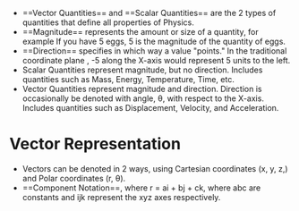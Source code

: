 - ==Vector Quantities== and ==Scalar Quantities== are the 2 types of quantities that define all properties of Physics.
- ==Magnitude== represents the amount or size of a quantity, for example
  If you have 5 eggs, 5 is the magnitude of the quantity of eggs. 
- ==Direction== specifies in which way a value "points." In the traditional coordinate plane , -5 along the X-axis would represent 5 units to the left.
- Scalar Quantities represent magnitude, but no direction. Includes quantities such as Mass, Energy, Temperature, Time, etc.
- Vector Quantities represent magnitude and direction. Direction is occasionally be denoted with angle, θ, with respect to the X-axis. Includes quantities such as Displacement, Velocity, and Acceleration.
# Vector Representation
- Vectors can be denoted in 2 ways, using Cartesian coordinates (x, y, z,) and Polar coordinates (r, θ).
- ==Component Notation==, where r = ai + bj + ck, where abc are constants and ijk represent the xyz axes respectively. 